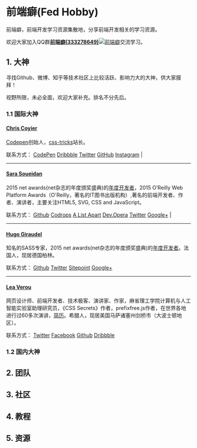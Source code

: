 # 前端癖(Fed Hobby)

前端癖，前端开发学习资源集散地，分享前端开发相关的学习资源。

欢迎大家加入QQ群<a target="_blank" href="http://shang.qq.com/wpa/qunwpa?idkey=1680c904cf762ddb1452aff73f5257b423fe28f9550704f6b1bc02cb0c231a15">**前端癖(333278649)**<img border="0" src="http://img.blog.csdn.net/20160706121942036?watermark/2/text/aHR0cDovL2Jsb2cuY3Nkbi5uZXQv/font/5a6L5L2T/fontsize/400/fill/I0JBQkFCMA==/dissolve/70/gravity/Center" alt="前端癖" title="前端癖"></a>交流学习。

## 1. 大神

寻找Github、微博、知乎等技术社区上比较活跃、影响力大的大神，供大家膜拜！

视野所限，未必全面，欢迎大家补充。排名不分先后。

### 1.1 国际大神

#### [Chris Coyier](http://chriscoyier.net/)

[Codepen](http://codepen.io/)创始人，[css-tricks](http://css-tricks.com/)站长。

联系方式：
[CodePen](//codepen.io/chriscoyier)
[Dribbble](//dribbble.com/chriscoyier) 
[Twitter](//twitter.com/chriscoyier) 
[GitHub](//github.com/chriscoyier)
[Instagram](//instagram.com/chriscoyier) |

-------------------

#### [Sara Soueidan](https://sarasoueidan.com/)

2015 net awards(net杂志的年度颁奖盛典)的[年度开发者](https://thenetawards.com/longlist/developer/)，2015 O’Reilly Web Platform Awards（O'Reilly，著名的IT图书出版机构）,著名的前端开发者、作者、演讲者，主要关注HTML5, SVG, CSS and JavaScript。

联系方式：
[Github](https://github.com/SaraSoueidan)
[Codrops](http://tympanus.net/codrops/author/sarasoueidan/)
[A List Apart](http://alistapart.com/author/SaraSoueidan)
[Dev.Opera](https://dev.opera.com/authors/sara-soueidan/)
[Twitter](http://twitter.com/SaraSoueidan)
[Google+](https://plus.google.com/115621441131126533845/posts) |

------------------

#### [Hugo Giraudel](http://hugogiraudel.com/)

知名的SASS专家，2015 net awards(net杂志的年度颁奖盛典)的[年度开发者](https://thenetawards.com/longlist/developer/)。法国人，现居德国柏林。

联系方式：
[Github](https://github.com/HugoGiraudel)
[Twitter](http://twitter.com/HugoGiraudel)
[Sitepoint](https://www.sitepoint.com/author/hgiraudel/)
[Google+](https://plus.google.com/101697878480386449961)

-------------------

#### [Lea Verou](http://lea.verou.me/)

网页设计师、前端开发者、技术极客、演讲家、作家，麻省理工学院计算机与人工智能实验室助理研究员，《CSS Secrets》作者，prefixfree.js作者，在世界各地进行过60多次演讲，[简历](http://lea.verou.me/cv.html)。希腊人，现居美国马萨诸塞州剑桥市（大波士顿地区）。

联系方式：
[Twitter](http://twitter.com/leaverou)
[Facebook](http://www.facebook.com/leaverou)
[Github](https://github.com/LeaVerou)
[Dribbble](http://dribbble.com/LeaVerou)

#### 


### 1.2 国内大神



## 2. 团队

## 3. 社区

## 4. 教程

## 5. 资源





